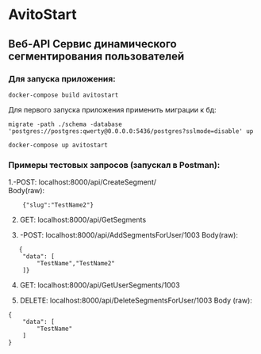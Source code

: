 # AvitoStart
## Веб-API Cервис динамического сегментирования пользователей

### Для запуска приложения:

```
docker-compose build avitostart
```
Для первого запуска приложения применить миграции к бд:
```
migrate -path ./schema -database 'postgres://postgres:qwerty@0.0.0.0:5436/postgres?sslmode=disable' up

```
```
docker-compose up avitostart
```

### Примеры тестовых запросов (запускал в Postman):

1.-POST: localhost:8000/api/CreateSegment/ <br />
Body(raw):
```
    {"slug":"TestName2"}
```

2.  GET: localhost:8000/api/GetSegments

3. -POST: localhost:8000/api/AddSegmentsForUser/1003
   Body(raw):
```
   {
    "data": [
        "TestName","TestName2"
    ]}

```
4. GET: localhost:8000/api/GetUserSegments/1003


5. DELETE: localhost:8000/api/DeleteSegmentsForUser/1003
Body (raw):

```
{
    "data": [
        "TestName"
    ]
}
```

